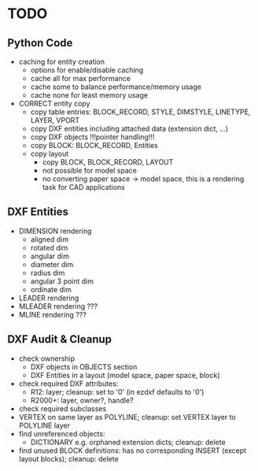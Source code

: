 TODO
====

Python Code
-----------

- caching for entity creation
    - options for enable/disable caching
    - cache all for max performance
    - cache some to balance performance/memory usage
    - cache none for least memory usage
- CORRECT entity copy
    - copy table entries: BLOCK_RECORD, STYLE, DIMSTYLE, LINETYPE, LAYER, VPORT
    - copy DXF entities including attached data (extension dict, ...)
    - copy DXF objects !!!pointer handling!!!
    - copy BLOCK: BLOCK_RECORD, Entities
    - copy layout
        - copy BLOCK, BLOCK_RECORD, LAYOUT
        - not possible for model space
        - no converting paper space -> model space, this is a rendering task for CAD applications


DXF Entities
------------

- DIMENSION rendering
    - aligned dim
    - rotated dim
    - angular dim
    - diameter dim
    - radius dim
    - angular 3 point dim
    - ordinate dim
- LEADER rendering
- MLEADER rendering ???
- MLINE rendering ???

DXF Audit & Cleanup
-------------------

- check ownership
    - DXF objects in OBJECTS section
    - DXF Entities in a layout (model space, paper space, block)
- check required DXF attributes:
    - R12: layer; cleanup: set to '0' (in ezdxf defaults to '0')
    - R2000+: layer, owner?, handle?
- check required subclasses
- VERTEX on same layer as POLYLINE; cleanup: set VERTEX layer to POLYLINE layer
- find unreferenced objects:
    - DICTIONARY e.g. orphaned extension dicts; cleanup: delete
- find unused BLOCK definitions: has no corresponding INSERT (except layout blocks); cleanup: delete
